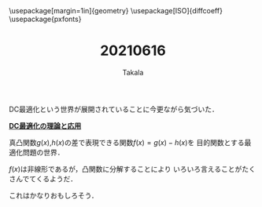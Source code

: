 ﻿---
title: 20210616
yesterday: 20210615
tomorrow: 20210617
days: 537
author: Takala
header-includes:
  - \usepackage[margin=1in]{geometry}
  - \usepackage[ISO]{diffcoeff}
  - \usepackage{pxfonts}
---



DC最適化という世界が展開されていることに今更ながら気づいた．


**[DC最適化の理論と応用](https://www.jstage.jst.go.jp/article/bjsiam/29/3/29_14/_article/-char/ja/)**


真凸関数$g(x)$,$h(x)$の差で表現できる関数$f(x) = g(x) - h(x)$を
目的関数とする最適化問題の世界．


$f(x)$は非線形であるが，凸関数に分解することにより
いろいろ言えることがたくさんでてくるようだ．



これはかなりおもしろそう．

